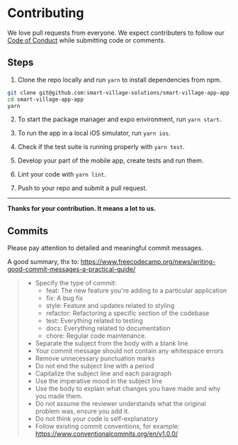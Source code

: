 # Contributing

We love pull requests from everyone. We expect contributers to follow our
[Code of Conduct](./CODE_OF_CONDUCT.md) while submitting code or comments.

## Steps

1. Clone the repo locally and run `yarn` to install dependencies from npm.

```bash
git clone git@github.com:smart-village-solutions/smart-village-app-app.git
cd smart-village-app-app
yarn
```

2. To start the package manager and expo environment, run `yarn start`.

3. To run the app in a local iOS simulator, run `yarn ios`.

4. Check if the test suite is running properly with `yarn test`.

5. Develop your part of the mobile app, create tests and run them.

6. Lint your code with `yarn lint`.

7. Push to your repo and submit a pull request.

---

**Thanks for your contribution. It means a lot to us.**

## Commits

Please pay attention to detailed and meaningful commit messages.

A good summary, thx to: https://www.freecodecamp.org/news/writing-good-commit-messages-a-practical-guide/

> - Specify the type of commit:
>   - feat: The new feature you're adding to a particular application
>   - fix: A bug fix
>   - style: Feature and updates related to styling
>   - refactor: Refactoring a specific section of the codebase
>   - test: Everything related to testing
>   - docs: Everything related to documentation
>   - chore: Regular code maintenance.
> - Separate the subject from the body with a blank line
> - Your commit message should not contain any whitespace errors
> - Remove unnecessary punctuation marks
> - Do not end the subject line with a period
> - Capitalize the subject line and each paragraph
> - Use the imperative mood in the subject line
> - Use the body to explain what changes you have made and why you made them.
> - Do not assume the reviewer understands what the original problem was, ensure you add it.
> - Do not think your code is self-explanatory
> - Follow existing commit conventions, for example: https://www.conventionalcommits.org/en/v1.0.0/
